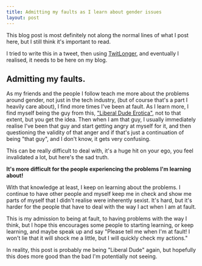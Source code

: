 ```yaml
---
title: Admitting my faults as I learn about gender issues
layout: post
---
```


This blog post is most definitely not along the normal lines of what I post here, but I still think it's important to read.

I tried to write this in a tweet, then using [TwitLonger](http://www.twitlonger.com/), and eventually I realised, it needs to be here on my blog.

## Admitting my faults.

As my friends and the people I follow teach me more about the problems around gender, not just in the tech industry, (but of course that's a part I heavily care about), I find more times I've been at fault. As I learn more, I find myself being the guy from this, ["Liberal Dude Erotica"](http://the-toast.net/2014/05/13/liberal-dude-erotica/), not to that extent, but you get the idea. Then when I am that guy, I usually immediately realise I've been that guy and start getting angry at myself for it, and then questioning the validity of that anger and if that's just a continuation of being "that guy", and I don't know, it gets very confusing.

This can be really difficult to deal with, it's a huge hit on your ego, you feel invalidated a lot, but here's the sad truth.

**It's more difficult for the people experiencing the problems I'm learning about!**

With that knowledge at least, I keep on learning about the problems. I continue to have other people and myself keep me in check and show me parts of myself that I didn't realise were inherently sexist. It's hard, but it's harder for the people that have to deal with the way I act when I am at fault.

This is my admission to being at fault, to having problems with the way I think, but I hope this encourages some people to starting learning, or keep learning, and maybe speak up and say "Please tell me when I'm at fault! I won't lie that it will shock me a little, but I will quickly check my actions."

In reality, this post is probably me being "Liberal Dude" again, but hopefully this does more good than the bad I'm potentially not seeing.